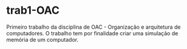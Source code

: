 # trab1-OAC
Primeiro trabalho da disciplina de OAC - Organização e arquitetura de computadores. O trabalho tem por finalidade criar uma simulação de memória de um computador. 
